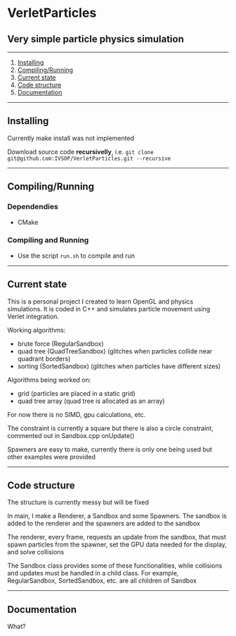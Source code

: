 # VerletParticles

## Very simple particle physics simulation

*******
 1. [Installing](#Installing)
 2. [Compiling/Running](#Compiling/Running)
 3. [Current state](#Current_state)
 4. [Code structure](#Code_structure)
 5. [Documentation](#Documentation)
*******

<div id="Installing"/>

## Installing

Currently make install was not implemented

Download source code **recursivelly**, i.e. `git clone git@github.com:IVSOP/VerletParticles.git --recursive`

*******

<div id="Compiling/Running"/>

## Compiling/Running

   ### Dependendies
   * CMake

   ### Compiling and Running
   * Use the script `run.sh` to compile and run

*******

<div id="Current_state"/>

## Current state
This is a personal project I created to learn OpenGL and physics simulations. It is coded in C++ and simulates particle movement using Verlet integration.

Working algorithms:
* brute force (RegularSandbox)
* quad tree (QuadTreeSandbox) (glitches when particles collide near quadrant borders)
* sorting (SortedSandbox) (glitches when particles have different sizes)

Algorithms being worked on:
* grid (particles are placed in a static grid)
* quad tree array (quad tree is allocated as an array)

For now there is no SIMD, gpu calculations, etc.

The constraint is currently a square but there is also a circle constraint, commented out in Sandbox.cpp onUpdate()

Spawners are easy to make, currently there is only one being used but other examples were provided

*******

<div id="Code_structure"/>

## Code structure

The structure is currently messy but will be fixed

In main, I make a Renderer, a Sandbox and some Spawners. The sandbox is added to the renderer and the spawners are added to the sandbox

The renderer, every frame, requests an update from the sandbox, that must spawn particles from the spawner, set the GPU data needed for the display, and solve collisions

The Sandbox class provides some of these functionalities, while collisions and updates must be handled in a child class. For example, RegularSandbox, SortedSandbox, etc. are all children of Sandbox

*******

<div id="Documentation"/>

## Documentation

What?